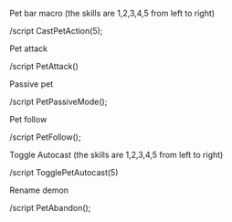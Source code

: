 Pet bar macro (the skills are 1,2,3,4,5 from left to right)

/script CastPetAction(5);

 

Pet attack

/script PetAttack()

 

Passive pet

/script PetPassiveMode();

 

Pet follow

/script PetFollow();

 

Toggle Autocast (the skills are 1,2,3,4,5 from left to right)

/script TogglePetAutocast(5)

 

Rename demon

/script PetAbandon();